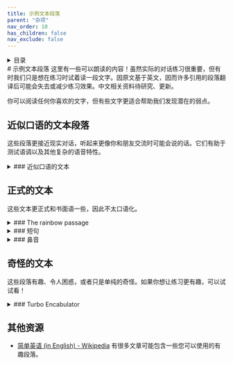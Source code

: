 ```yaml
---
title: 示例文本段落
parent: "杂项"
nav_order: 10
has_children: false
nav_exclude: false
---
```

<details closed markdown="block">
  <summary>
    目录
  </summary>
{: .text-delta }
1. TOC
{:toc}
</details>
# 示例文本段落
这里有一些可以朗读的内容！虽然实际的对话练习很重要，但有时我们只是想在练习时试着读一段文字。因原文基于英文，因而许多引用的段落翻译后可能会失去或减少练习效果。中文相关资料待研究、更新。

你可以阅读任何你喜欢的文字，但有些文字更适合帮助我们发现潜在的弱点。

## 近似口语的文本段落
这些段落更接近现实对话，听起来更像你和朋友交流时可能会说的话。它们有助于测试语调以及其他复杂的语音特性。

<details closed markdown="block"><summary markdown="block">
### 近似口语的文本
</summary>

1. Wait so they went anyway? I thought the weather was going to be bad so I cancelled it all on my end. How are they even going to get there aren't the bridges closed?
2. Well yes, but also no. I haven't been there so I don't know if they still sell it. All I know is they don't ship internationally unless you pay like, 100 bucks.
3. What the hell was that!? They just spawnsniped the whole damn team like 5 times in a row all with headshots. This has gotta be hacks.
4. So I haven't introduced you two yet have I. I'll have to invite you both on the weekend, you've got tons in common, I reckon you'll get on great.
5. Did you ever get that flashlight I told you about? Mine's so powerful I used it to cook a bit of beef haha. It's so bright, I think like 4000 lumens or something crazy like that. Gotta make sure you get the right batteries though otherwise they'll burn it out.
6. I couldn't sleep last night... I ended up getting up and having a cup of tea. I don't know why, I don't usually have trouble sleeping but for some reason my eyes were just wired open. You ever get that?
7. Oh my god the dinner last night was so amazing! You had the tacos too right? That sauce on it was incredible I just want like 100 liters of the stuff so I can put it on everything.
</details>

## 正式的文本
这些文本更正式和书面语一些，因此不太口语化。

<details closed markdown="block"><summary markdown="block">
### The rainbow passage
</summary>
This passage is very common and useful for starting out. It's a good example of a passage that can be read both as speech and as a script.

> When the sunlight strikes raindrops in the air, they act as a prism and form a rainbow. The rainbow is a division of white light into many beautiful colors. These take the shape of a long round arch, with its path high above, and its two ends apparently beyond the horizon. There is, according to legend, a boiling pot of gold at one end. People look, but no one ever finds it. When a man looks for something beyond his reach, his friends say he is looking for the pot of gold at the end of the rainbow.
</details>

<details closed markdown="block"><summary markdown="block">
### 短句
</summary>

这些短语较短，适合反复进行微调练习。
- Open the crate but don't break the glass.
- Oak is strong and also gives shade.
- Cats and dogs each hate the other.
- The pipe began to rust while new.
- Add the sum to the product of these three.
- The ripe taste of cheese improves with age.
- Act on these orders with great speed.
- The hog crawled under the high fence.
- Move the vat over the hot fire.

</details>

<details closed markdown="block">
<summary markdown="block">
### 鼻音
</summary>
我们可以用这些测试鼻音。如果捏住鼻子朗读非鼻音段落，听起来应该与不捏鼻子时完全相同。

**非鼻音段落：**
- Please take these glasses with the plates to be washed below the tap.
- The sea was as rough as it was dark.
- The lights of the city glowed brightly below us.
- You could be surprised at that aspect of his character.

**鼻音段落：**
- The wind blew strongly and bent trees over in a show of staggering natural strength.
- Many, but not all plants, flower in spring.
- She longed to dance beneath the moonlight.
- Finding nothing in front they muttered to themselves about something inane.
</details>

## 奇怪的文本
这些段落有趣、令人困惑，或者只是单纯的奇怪。如果你想让练习更有趣，可以试试看！

<details closed markdown="block"><summary markdown="block">
### Turbo Encabulator
</summary>
[Source](https://www.youtube.com/watch?v=Ac7G7xOG2Ag)

> For a number of years now, work has been proceeding in order to bring perfection to the crudely conceived idea of a transmission that would not only supply inverse reactive current for use in unilateral phase detractors, but would also be capable of automatically synchronizing cardinal grammeters. Such an instrument is the turbo encabulator.
>
> Now basically the only new principle involved is that instead of power being generated by the relative motion of conductors and fluxes, it is produced by the modial interaction of magneto-reluctance and capacitive diractance.
>
> The original machine had a base plate of pre-famulated amulite surmounted by a malleable logarithmic casing in such a way that the two spurving bearings were in a direct line with the panametric fan. The latter consisted simply of six hydrocoptic marzlevanes, so fitted to the ambifacient lunar waneshaft that side fumbling was effectively prevented.
>
> The main winding was of the normal lotus-o-delta type placed in panendermic semi-boloid slots of the stator, every seventh conductor being connected by a non-reversible tremie pipe to the differential girdle spring on the “up” end of the grammeters.
>
> The turbo-encabulator has now reached a high level of development, and it’s being successfully used in the operation of novertrunnions. Moreover, whenever a forescent skor motion is required, it may also be employed in conjunction with a drawn reciprocation dingle arm, to reduce sinusoidal repleneration.
</details>

## 其他资源

- [简单英语 (in English) - Wikipedia](https://simple.wikipedia.org/wiki/Simple_English_Wikipedia) 有很多文章可能包含一些您可以使用的有趣段落。
